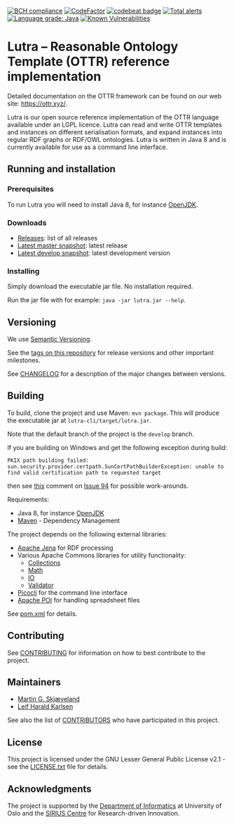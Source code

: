 [![BCH compliance](https://bettercodehub.com/edge/badge/rtto/lutra-mirror?branch=develop-mirror)](https://bettercodehub.com/results/rtto/lutra-mirror)
[![CodeFactor](https://www.codefactor.io/repository/github/rtto/lutra-mirror/badge)](https://www.codefactor.io/repository/github/rtto/lutra-mirror)
[![codebeat badge](https://codebeat.co/badges/c51b77d6-c316-4067-b27a-2d41c322bafb)](https://codebeat.co/projects/github-com-rtto-lutra-mirror-develop)
[![Total alerts](https://img.shields.io/lgtm/alerts/g/rtto/lutra-mirror.svg?logo=lgtm&logoWidth=18)](https://lgtm.com/projects/g/rtto/lutra-mirror/alerts/)
[![Language grade: Java](https://img.shields.io/lgtm/grade/java/g/rtto/lutra-mirror.svg?logo=lgtm&logoWidth=18)](https://lgtm.com/projects/g/rtto/lutra-mirror/context:java)
[![Known Vulnerabilities](https://snyk.io/test/github/rtto/lutra-mirror/develop/badge.svg)](https://snyk.io/test/github/rtto/lutra-mirror/develop) 

# Lutra – Reasonable Ontology Template (OTTR) reference implementation

Detailed documentation on the OTTR framework can be found on our web site: https://ottr.xyz/.

Lutra is our open source reference implementation of the OTTR language available under an LGPL licence. Lutra can read and write OTTR templates and instances on different serialisation formats, and expand instances into regular RDF graphs or RDF/OWL ontologies. Lutra is written in Java 8 and is currently available for use as a command line interface.


## Running and installation

### Prerequisites

To run Lutra you will need to install Java 8, for instance [OpenJDK][1].

### Downloads

* [Releases][2]: list of all releases
* [Latest master snapshot][3]: latest release
* [Latest develop snapshot][4]: latest development version

### Installing

Simply download the executable jar file. No installation required.

Run the jar file with for example: `java -jar lutra.jar --help`.

## Versioning

We use [Semantic Versioning][8].

See the [tags on this repository][6] for release versions and other important milestones. 

See [CHANGELOG](CHANGELOG.md) for a description of the major changes between versions. 

## Building

To build, clone the project and use Maven: `mvn package`. This will produce the executable jar at `lutra-cli/target/lutra.jar`.

Note that the default branch of the project is the `develop` branch.

If you are building on Windows and get the following exception during build:
```
PKIX path building failed: sun.security.provider.certpath.SunCertPathBuilderException: unable to find valid certification path to requested target
```
then see [this](https://gitlab.com/ottr/lutra/lutra/issues/94#note_153568457) comment on [Issue 94](https://gitlab.com/ottr/lutra/lutra/issues/94) for possible work-arounds.

Requirements:

* Java 8, for instance [OpenJDK][1]
* [Maven](https://maven.apache.org/) - Dependency Management

The project depends on the following external libraries:

* [Apache Jena](https://jena.apache.org/) for RDF processing
* Various Apache Commons libraries for utility functionality:
  * [Collections](https://commons.apache.org/proper/commons-collections/)
  * [Math](http://commons.apache.org/proper/commons-math/)
  * [IO](https://commons.apache.org/proper/commons-io/)
  * [Validator](https://commons.apache.org/proper/commons-validator/)
* [Picocli](https://picocli.info/) for the command line interface
* [Apache POI](https://poi.apache.org/) for handling spreadsheet files

See [pom.xml](pom.xml) for details.

## Contributing

See [CONTRIBUTING](CONTRIBUTING.md) for information on how to best contribute to the project.

## Maintainers

* [Martin G. Skjæveland](http://folk.uio.no/martige/)
* [Leif Harald Karlsen](http://folk.uio.no/leifhka/)

See also the list of [CONTRIBUTORS](CONTRIBUTORS.md) who have participated in this project.

## License

This project is licensed under the GNU Lesser General Public License v2.1 - see the [LICENSE.txt](LICENSE.txt) file for details.

## Acknowledgments

The project is supported by the [Department of Informatics][9] at University of Oslo and the [SIRIUS Centre][10] for Research-driven Innovation.


[1]:https://openjdk.java.net/install/index.html
[2]:https://gitlab.com/ottr/lutra/lutra/releases
[3]:https://gitlab.com/ottr/lutra/lutra/builds/artifacts/master/raw/lutra.jar?job=snapshot
[4]:https://gitlab.com/ottr/lutra/lutra/builds/artifacts/develop/raw/lutra.jar?job=snapshot
[5]:https://docs.gitlab.com/ee/gitlab-basics/add-merge-request.html
[6]:https://gitlab.com/ottr/lutra/lutra/tags
[7]:https://gitlab.com/ottr/lutra/lutra/graphs/master
[8]:https://semver.org
[9]:https://www.ifi.uio.no
[10]:https://sirius-labs.no
